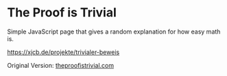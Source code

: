 # The Proof is Trivial

Simple JavaScript page that gives a random explanation for how easy math is.

https://xjcb.de/projekte/trivialer-beweis

Original Version: [theproofistrivial.com](http://theproofistrivial.com)

